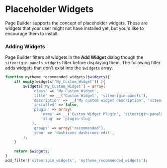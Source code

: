 # Placeholder Widgets

Page Builder supports the concept of placeholder widgets. These are widgets that your user might not have installed yet, but you'd like to encourage them to install.

### Adding Widgets

Page Builder filters all widgets in the **Add Widget** dialog though the `siteorigin_panels_widgets` filter before displaying them. The following filter adds widgets that don't exist into the `$widgets` array.

```php
function mytheme_recommended_widgets($widgets){
	if( empty(widgets['My_Custom_Widget']) ){
		$widgets['My_Custom_Widget'] = array(
			'class' => 'My_Custom_Widget',
			'title' => __('Custom Widget', 'siteorigin-panels'),
			'description' => __('My custom widget description', 'siteorigin-panels'),
			'installed' => false,
			'plugin' => array(
				'name' => __('Custom Widget Plugin', 'siteorigin-panels'),
				'slug' => 'plugin-slug'
			),
			'groups' => array('recommended'),
			'icon' => 'dashicons dashicons-edit',
		);
	}
	
	return $widgets;
}
add_filter('siteorigin_widgets', 'mytheme_recommended_widgets');
```
